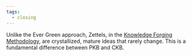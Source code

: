 ```yaml
---
tags:
  - closing
---
```


Unlike the Ever Green approach, Zettels, in the [Knowledge Forging Methodology](..\Knowledge%20Forging%20Methodology.md), are crystallized, mature ideas that rarely change. This is a fundamental difference between PKB and CKB.
